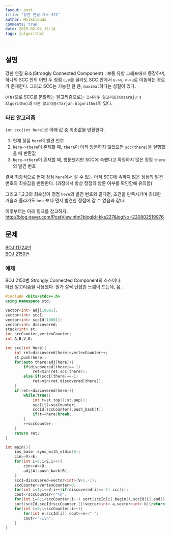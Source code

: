 ```yaml
---
layout: post
title: '강한 연결 요소 SCC'
author: MilkClouds
comments: true
date: 2019-02-04 15:14
tags: [algorithm]

---
```



## 설명

강한 연결 요소(Strongly Connected Component)
: 보통 유향 그래프에서 등장하며, 하나의 SCC 안의 어떤 두 정점 `u,v`를 골라도 SCC 안에서 `u->v`, `v->u`로 이동하는 경로가 존재한다. 그리고 SCC는 가능한 한 큰, `maximal`하다는 성질이 있다.


`O(N)`으로 SCC를 분할하는 알고리즘으로는 `코사라주 알고리즘(Kosaraju's Algorithm)`과 `타잔 알고리즘(Tarjan Algorithm)`이 있다.


### 타잔 알고리즘  
`int scc(int here)`은 아래 값 중 최솟값을 반환한다.   

1. 현재 정점 `here`의 발견 번호  
2. `here->there`이 존재할 때, `there`이 아직 방문하지 않았으면 `scc(there)`을 실행했을 때 반환값  
3. `here->there`이 존재할 때, 방문했지만 SCC에 속했다고 확정하지 않은 정점 `there`의 발견 번호  

결국 최종적으로 현재 정점 `here`에서 갈 수 있는 아직 SCC에 속하지 않은 정점의 발견 번호의 최솟값을 반환한다. (과정에서 항상 정점의 방문 여부를 확인함에 유의함)  

그리고 1,2,3의 최솟값이 정점 `here`의 발견 번호와 같다면, 조건을 만족시키며 최대한 거슬러 올라가도 `here`보다 먼저 발견한 정점에 갈 수 없음과 같다.  


이후부터는 아래 링크를 참고하자.  
http://blog.naver.com/PostView.nhn?blogId=kks227&logNo=220802519976



## 문제

[BOJ 11724번](https://www.acmicpc.net/problem/11724)  
[BOJ 2150번](https://www.acmicpc.net/problem/2150)  


### 예제  


BOJ 2150번 Strongly Connected Component의 소스이다.  
타잔 알고리즘을 사용했다. 뭔가 살짝 난잡한 느낌이 드는데, 음..
```c++
#include <bits/stdc++.h>
using namespace std;

vector<int> adj[10001];
vector<int> sccI;
vector<int> sccId[10001];
vector<int> discovered;
stack<int> st;
int sccCounter,vertexCounter;
int A,B,V,E;

int scc(int here){
	int ret=discovered[here]=vertexCounter++;
	st.push(here);
	for(auto there:adj[here]){
		if(discovered[there]==-1)
			ret=min(ret,scc(there));
		else if(sccI[there]==-1)
			ret=min(ret,discovered[there]);
	}
	if(ret==discovered[here]){
		while(true){
			int t=st.top();st.pop();
			sccI[t]=sccCounter;
			sccId[sccCounter].push_back(t);
			if(t==here)break;
		}
		++sccCounter;
	}
	return ret;
}

int main(){
	ios_base::sync_with_stdio(0);
	cin>>V>>E;
	for(int i=0;i<E;i++){
		cin>>A>>B;
		adj[A].push_back(B);
	}
	sccI=discovered=vector<int>(V+1,-1);
	sccCounter=vertexCounter=0;
	for(int i=1;i<=V;i++)if(discovered[i]==-1) scc(i);
	cout<<sccCounter<<"\n";
	for(int i=0;i<sccCounter;i++) sort(sccId[i].begin(),sccId[i].end());
	sort(sccId,sccId+sccCounter,[](vector<int> a,vector<int> b){return a[0]<b[0];});
	for(int i=0;i<sccCounter;i++){
		for(int e:sccId[i]) cout<<e<<" ";
		cout<<"-1\n";
	}
}
```